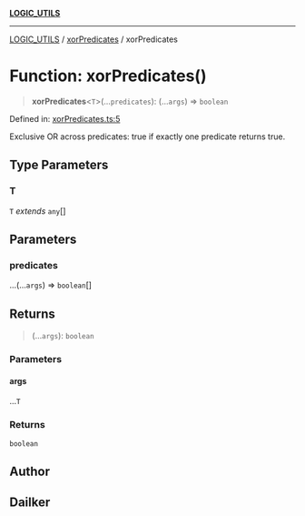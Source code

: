 [**LOGIC_UTILS**](../../README.md)

***

[LOGIC_UTILS](../../README.md) / [xorPredicates](../README.md) / xorPredicates

# Function: xorPredicates()

> **xorPredicates**\<`T`\>(...`predicates`): (...`args`) => `boolean`

Defined in: [xorPredicates.ts:5](https://github.com/dailker/everyutil/blob/d12555c550c1d59295f536d15822ff0e97aceecb/src/logic/xorPredicates.ts#L5)

Exclusive OR across predicates: true if exactly one predicate returns true.

## Type Parameters

### T

`T` *extends* `any`[]

## Parameters

### predicates

...(...`args`) => `boolean`[]

## Returns

> (...`args`): `boolean`

### Parameters

#### args

...`T`

### Returns

`boolean`

## Author

## Dailker
